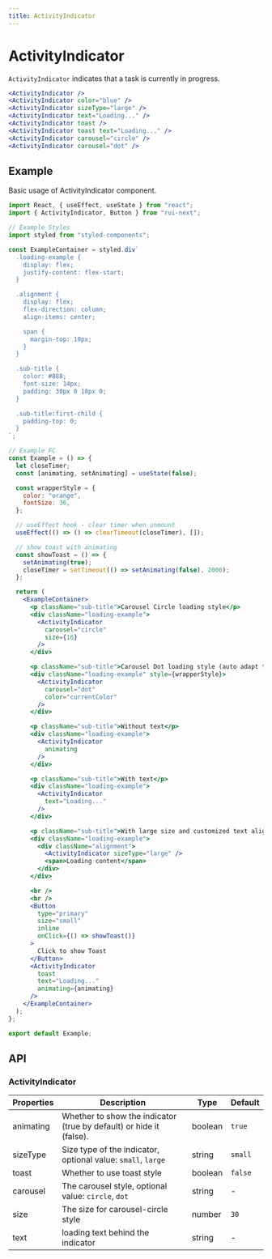 ```yaml
---
title: ActivityIndicator
---
```


# ActivityIndicator

`ActivityIndicator` indicates that a task is currently in progress.

```jsx
<ActivityIndicator />
<ActivityIndicator color="blue" />
<ActivityIndicator sizeType="large" />
<ActivityIndicator text="Loading..." />
<ActivityIndicator toast />
<ActivityIndicator toast text="Loading..." />
<ActivityIndicator carousel="circle" />
<ActivityIndicator carousel="dot" />
```

## Example

Basic usage of ActivityIndicator component.

```jsx live=local
import React, { useEffect, useState } from "react";
import { ActivityIndicator, Button } from "rui-next";

// Example Styles
import styled from "styled-components";

const ExampleContainer = styled.div`
  .loading-example {
    display: flex;
    justify-content: flex-start;
  }

  .alignment {
    display: flex;
    flex-direction: column;
    align-items: center;

    span {
      margin-top: 10px;
    }
  }

  .sub-title {
    color: #888;
    font-size: 14px;
    padding: 30px 0 18px 0;
  }

  .sub-title:first-child {
    padding-top: 0;
  }
`;

// Example FC
const Example = () => {
  let closeTimer;
  const [animating, setAnimating] = useState(false);

  const wrapperStyle = {
    color: "orange",
    fontSize: 36,
  };

  // useEffect hook - clear timer when unmount
  useEffect(() => () => clearTimeout(closeTimer), []);

  // show toast with animating
  const showToast = () => {
    setAnimating(true);
    closeTimer = setTimeout(() => setAnimating(false), 2000);
  };

  return (
    <ExampleContainer>
      <p className="sub-title">Carousel Circle loading style</p>
      <div className="loading-example">
        <ActivityIndicator
          carousel="circle"
          size={16}
        />
      </div>

      <p className="sub-title">Carousel Dot loading style (auto adapt to the color/font-size of wrapper)</p>
      <div className="loading-example" style={wrapperStyle}>
        <ActivityIndicator
          carousel="dot"
          color="currentColor"
        />
      </div>

      <p className="sub-title">Without text</p>
      <div className="loading-example">
        <ActivityIndicator
          animating
        />
      </div>

      <p className="sub-title">With text</p>
      <div className="loading-example">
        <ActivityIndicator
          text="Loading..."
        />
      </div>

      <p className="sub-title">With large size and customized text alignment</p>
      <div className="loading-example">
        <div className="alignment">
          <ActivityIndicator sizeType="large" />
          <span>Loading content</span>
        </div>
      </div>

      <br />
      <br />
      <Button
        type="primary"
        size="small"
        inline
        onClick={() => showToast()}
      >
        Click to show Toast
      </Button>
      <ActivityIndicator
        toast
        text="Loading..."
        animating={animating}
      />
    </ExampleContainer>
  );
};

export default Example;
```

## API

### ActivityIndicator

Properties | Description | Type | Default
-----------|------------|------|--------
| animating | Whether to show the indicator (true by default) or hide it (false). | boolean | `true` |
| sizeType | Size type of the indicator, optional value: `small`, `large` | string | `small` |
| toast | Whether to use toast style | boolean | `false` |
| carousel | The carousel style, optional value: `circle`, `dot` | string | - |
| size | The size for carousel-circle style | number | `30` |
| text | loading text behind the indicator | string | - |
